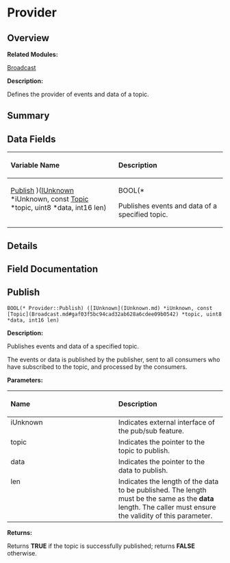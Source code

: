 # Provider<a name="ZH-CN_TOPIC_0000001055678128"></a>

## **Overview**<a name="section476743158093536"></a>

**Related Modules:**

[Broadcast](Broadcast.md)

**Description:**

Defines the provider of events and data of a topic. 

## **Summary**<a name="section458893021093536"></a>

## Data Fields<a name="pub-attribs"></a>

<a name="table2124153862093536"></a>
<table><thead align="left"><tr id="row530865901093536"><th class="cellrowborder" valign="top" width="50%" id="mcps1.1.3.1.1"><p id="p1496523514093536"><a name="p1496523514093536"></a><a name="p1496523514093536"></a>Variable Name</p>
</th>
<th class="cellrowborder" valign="top" width="50%" id="mcps1.1.3.1.2"><p id="p1710665468093536"><a name="p1710665468093536"></a><a name="p1710665468093536"></a>Description</p>
</th>
</tr>
</thead>
<tbody><tr id="row1807139675093536"><td class="cellrowborder" valign="top" width="50%" headers="mcps1.1.3.1.1 "><p id="p224461453093536"><a name="p224461453093536"></a><a name="p224461453093536"></a><a href="Provider.md#afbce5ffb04137a55e45161a7ba8577b7">Publish</a> )(<a href="IUnknown.md">IUnknown</a> *iUnknown, const <a href="Broadcast.md#gaf03f5bc94cad32ab628a6cdee09b0542">Topic</a> *topic, uint8 *data, int16 len)</p>
</td>
<td class="cellrowborder" valign="top" width="50%" headers="mcps1.1.3.1.2 "><p id="p418622423093536"><a name="p418622423093536"></a><a name="p418622423093536"></a>BOOL(*&nbsp;</p>
<p id="p1217497016093536"><a name="p1217497016093536"></a><a name="p1217497016093536"></a>Publishes events and data of a specified topic. </p>
</td>
</tr>
</tbody>
</table>

## **Details**<a name="section1864469955093536"></a>

## **Field Documentation**<a name="section690909188093536"></a>

## Publish<a name="afbce5ffb04137a55e45161a7ba8577b7"></a>

```
BOOL(* Provider::Publish) ([IUnknown](IUnknown.md) *iUnknown, const [Topic](Broadcast.md#gaf03f5bc94cad32ab628a6cdee09b0542) *topic, uint8 *data, int16 len)
```

 **Description:**

Publishes events and data of a specified topic. 

The events or data is published by the publisher, sent to all consumers who have subscribed to the topic, and processed by the consumers. 

**Parameters:**

<a name="table347162493093536"></a>
<table><thead align="left"><tr id="row1710828622093536"><th class="cellrowborder" valign="top" width="50%" id="mcps1.1.3.1.1"><p id="p1788075064093536"><a name="p1788075064093536"></a><a name="p1788075064093536"></a>Name</p>
</th>
<th class="cellrowborder" valign="top" width="50%" id="mcps1.1.3.1.2"><p id="p1513251560093536"><a name="p1513251560093536"></a><a name="p1513251560093536"></a>Description</p>
</th>
</tr>
</thead>
<tbody><tr id="row1008023136093536"><td class="cellrowborder" valign="top" width="50%" headers="mcps1.1.3.1.1 ">iUnknown</td>
<td class="cellrowborder" valign="top" width="50%" headers="mcps1.1.3.1.2 ">Indicates external interface of the pub/sub feature. </td>
</tr>
<tr id="row1286161531093536"><td class="cellrowborder" valign="top" width="50%" headers="mcps1.1.3.1.1 ">topic</td>
<td class="cellrowborder" valign="top" width="50%" headers="mcps1.1.3.1.2 ">Indicates the pointer to the topic to publish. </td>
</tr>
<tr id="row1252265065093536"><td class="cellrowborder" valign="top" width="50%" headers="mcps1.1.3.1.1 ">data</td>
<td class="cellrowborder" valign="top" width="50%" headers="mcps1.1.3.1.2 ">Indicates the pointer to the data to publish. </td>
</tr>
<tr id="row2110765212093536"><td class="cellrowborder" valign="top" width="50%" headers="mcps1.1.3.1.1 ">len</td>
<td class="cellrowborder" valign="top" width="50%" headers="mcps1.1.3.1.2 ">Indicates the length of the data to be published. The length must be the same as the <strong id="b1980544555093536"><a name="b1980544555093536"></a><a name="b1980544555093536"></a>data</strong> length. The caller must ensure the validity of this parameter. </td>
</tr>
</tbody>
</table>

**Returns:**

Returns  **TRUE**  if the topic is successfully published; returns  **FALSE**  otherwise. 



